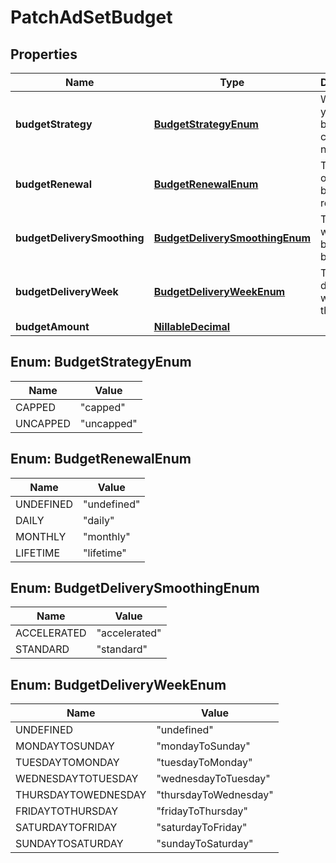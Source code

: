 

# PatchAdSetBudget

## Properties

Name | Type | Description | Notes
------------ | ------------- | ------------- | -------------
**budgetStrategy** | [**BudgetStrategyEnum**](#BudgetStrategyEnum) | Whether your budget is capped or not |  [optional]
**budgetRenewal** | [**BudgetRenewalEnum**](#BudgetRenewalEnum) | The pace of the budget renewal |  [optional]
**budgetDeliverySmoothing** | [**BudgetDeliverySmoothingEnum**](#BudgetDeliverySmoothingEnum) | The pace at which the budget can be spent |  [optional]
**budgetDeliveryWeek** | [**BudgetDeliveryWeekEnum**](#BudgetDeliveryWeekEnum) | The delivery week for the budget |  [optional]
**budgetAmount** | [**NillableDecimal**](NillableDecimal.md) |  |  [optional]



## Enum: BudgetStrategyEnum

Name | Value
---- | -----
CAPPED | &quot;capped&quot;
UNCAPPED | &quot;uncapped&quot;



## Enum: BudgetRenewalEnum

Name | Value
---- | -----
UNDEFINED | &quot;undefined&quot;
DAILY | &quot;daily&quot;
MONTHLY | &quot;monthly&quot;
LIFETIME | &quot;lifetime&quot;



## Enum: BudgetDeliverySmoothingEnum

Name | Value
---- | -----
ACCELERATED | &quot;accelerated&quot;
STANDARD | &quot;standard&quot;



## Enum: BudgetDeliveryWeekEnum

Name | Value
---- | -----
UNDEFINED | &quot;undefined&quot;
MONDAYTOSUNDAY | &quot;mondayToSunday&quot;
TUESDAYTOMONDAY | &quot;tuesdayToMonday&quot;
WEDNESDAYTOTUESDAY | &quot;wednesdayToTuesday&quot;
THURSDAYTOWEDNESDAY | &quot;thursdayToWednesday&quot;
FRIDAYTOTHURSDAY | &quot;fridayToThursday&quot;
SATURDAYTOFRIDAY | &quot;saturdayToFriday&quot;
SUNDAYTOSATURDAY | &quot;sundayToSaturday&quot;



